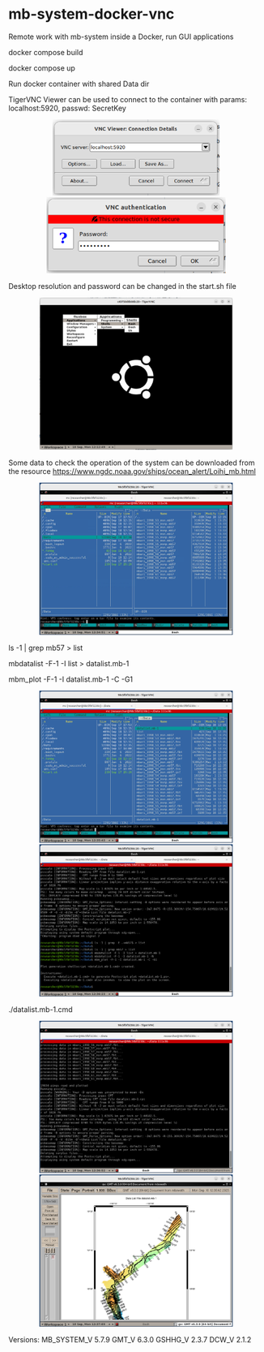 # mb-system-docker-vnc
Remote work with mb-system inside a Docker, run GUI applications

docker compose build

docker compose up

Run docker container with shared Data dir

TigerVNC Viewer can be used to connect to the container with params:
localhost:5920, passwd: SecretKey

<p align="center">
  <img src="Imgs/Screenshot_1.png" height="150"/>
  <img src="Imgs/Screenshot_2.png" height="150"/>
</p>

Desktop resolution and password can be changed in the start.sh file

<p align="center">
  <img src="Imgs/Screenshot_4.png" height="300"/>
</p>

Some data to check the operation of the system can be downloaded from the resource
https://www.ngdc.noaa.gov/ships/ocean_alert/Loihi_mb.html

<p align="center">
  <img src="Imgs/Screenshot_5.png" height="300"/>
</p>


ls -1 | grep mb57 > list

mbdatalist -F-1 -I list > datalist.mb-1

mbm_plot -F-1 -I datalist.mb-1 -C -G1

<p align="center">
  <img src="Imgs/Screenshot_6.png" height="300"/>
  <img src="Imgs/Screenshot_7.png" height="300"/>
</p>

./datalist.mb-1.cmd

<p align="center">
  <img src="Imgs/Screenshot_8.png" height="300"/>
  <img src="Imgs/Screenshot_9.png" height="300"/>
</p>


Versions:
MB_SYSTEM_V 5.7.9
GMT_V 6.3.0
GSHHG_V 2.3.7
DCW_V 2.1.2
